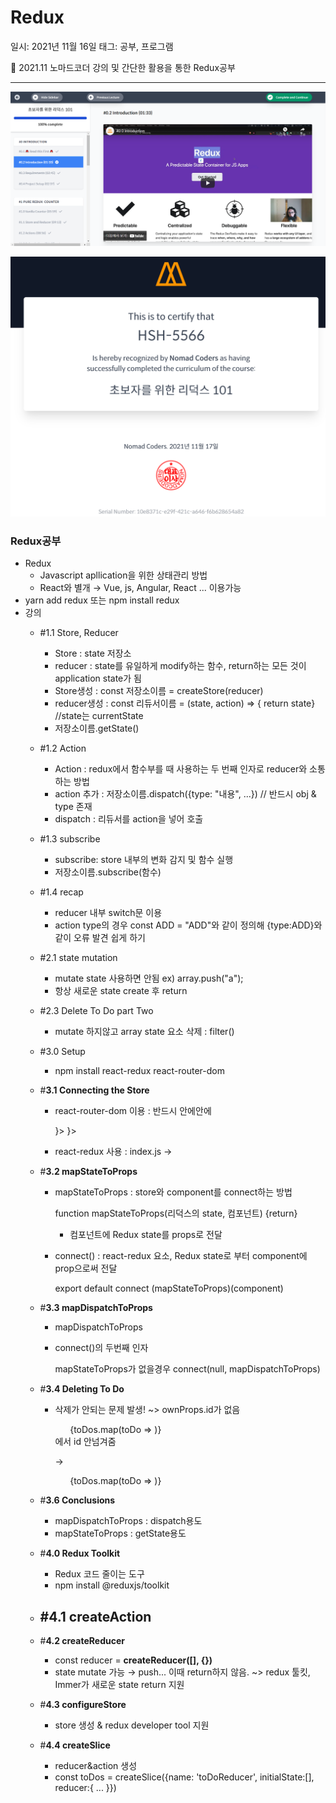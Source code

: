 # Redux

일시: 2021년 11월 16일
태그: 공부, 프로그램

<aside>
📌 2021.11 노마드코더 강의 및 간단한 활용을 통한 Redux공부

</aside>

---

![Untitled](Redux%200941a68b7f2d4f01a834770120e0bdfc/Untitled.png)

![Untitled](Redux%200941a68b7f2d4f01a834770120e0bdfc/Untitled%201.png)

### Redux공부

- Redux
    - Javascript apllication을 위한 상태관리 방법
    - React와 별개 → Vue, js, Angular, React ... 이용가능
- yarn add redux 또는 npm install redux
- 강의
    - #1.1 Store, Reducer
        - Store : state 저장소
        - reducer : state를 유일하게 modify하는 함수, return하는 모든 것이 application state가 됨
        - Store생성 : const 저장소이름 = createStore(reducer)
        - reducer생성 : const 리듀서이름 = (state, action) ⇒ { return state} //state는 currentState
        - 저장소이름.getState()
    - #1.2 Action
        - Action : redux에서 함수부를 때 사용하는 두 번째 인자로 reducer와 소통하는 방법
        - action 추가 : 저장소이름.dispatch({type: "내용", ...}) // 반드시 obj & type 존재
        - dispatch : 리듀서를 action을 넣어 호출
    - #1.3 subscribe
        - subscribe: store 내부의 변화 감지 및 함수 실행
        - 저장소이름.subscribe(함수)
    - #1.4 recap
        - reducer 내부 switch문 이용
        - action type의 경우 const ADD = "ADD"와 같이 정의해 {type:ADD}와 같이 오류 발견 쉽게 하기
    - #2.1 state mutation
        - mutate state 사용하면 안됨 ex) array.push("a");
        - 항상 새로운 state create 후 return
    - #2.3 Delete To Do part Two
        - mutate 하지않고 array state 요소 삭제 : filter()
    - #3.0 Setup
        - npm install react-redux react-router-dom
    - #**3.1 Connecting the Store**
        - react-router-dom 이용 : 반드시 <Router>안에<Routes>안에 <Route>
            
            <Router>
              <Routes>
                <Route path="/" element={<Home/>}></Route>
                <Route path="/:id" element={<Detail/>}></Route>
              </Routes>
            </Router>
            
        - react-redux 사용 : index.js → <Provider store={store}><App /></Provider>
    - #**3.2 mapStateToProps**
        - mapStateToProps : store와 component를 connect하는 방법
            
            function mapStateToProps(리덕스의 state, 컴포넌트) {return}
            
             - 컴포넌트에 Redux state를 props로 전달 
            
        - connect() : react-redux 요소, Redux state로 부터 component에 prop으로써 전달
            
            export default connect (mapStateToProps)(component)
            
    - #**3.3 mapDispatchToProps**
        - mapDispatchToProps
        - connect()의 두번째 인자
            
            mapStateToProps가 없을경우 connect(null, mapDispatchToProps)
            
    - #**3.4 Deleting To Do**
        - 삭제가 안되는 문제 발생! ~> ownProps.id가 없음
            
            <ul>{toDos.map(toDo => <ToDo text={toDo.text} key={[toDo.id](http://todo.id/)}/>)}</ul>에서 id 안넘겨줌
            
            → <ul>{toDos.map(toDo => <ToDo text={toDo.text} id={[toDo.id](http://todo.id/)} key={[toDo.id](http://todo.id/)}/>)}</ul>
            
    - #**3.6 Conclusions**
        - mapDispatchToProps : dispatch용도
        - mapStateToProps : getState용도
    - #**4.0 Redux Toolkit**
        - Redux 코드 줄이는 도구
        - npm install @reduxjs/toolkit
    - #**4.1 createAction**
        - 
    - #**4.2 createReducer**
        - const reducer = **createReducer([], {})**
        - state mutate 가능 → push... 이때 return하지 않음.  ~> redux 툴킷, Immer가 새로운 state return 지원
    - #**4.3 configureStore**
        - store 생성 & redux developer tool 지원
    - #**4.4 createSlice**
        - reducer&action 생성
        - const toDos = createSlice({name: 'toDoReducer', initialState:[], reducer:{ ... }})